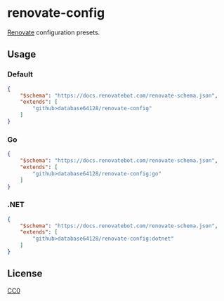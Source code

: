 # renovate-config

[Renovate](https://docs.renovatebot.com/) configuration presets.

## Usage

### Default

```json
{
    "$schema": "https://docs.renovatebot.com/renovate-schema.json",
    "extends": [
        "github>database64128/renovate-config"
    ]
}
```

### Go

```json
{
    "$schema": "https://docs.renovatebot.com/renovate-schema.json",
    "extends": [
        "github>database64128/renovate-config:go"
    ]
}
```

### .NET

```json
{
    "$schema": "https://docs.renovatebot.com/renovate-schema.json",
    "extends": [
        "github>database64128/renovate-config:dotnet"
    ]
}
```

## License

[CC0](LICENSE)
